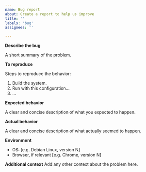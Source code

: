 ```yaml
---
name: Bug report
about: Create a report to help us improve
title: ''
labels: 'bug'
assignees: ''

---
```


**Describe the bug**

A short summary of the problem.

**To reproduce**

Steps to reproduce the behavior:
1. Build the system.
2. Run with this configuration...
3. ...

**Expected behavior**

A clear and concise description of what you expected to happen.

**Actual behavior**

A clear and concise description of what actually seemed to happen.

**Environment**

* OS: [e.g. Debian Linux, version N]
* Browser, if relevant [e.g. Chrome, version N]

**Additional context**
Add any other context about the problem here.
